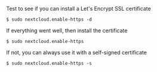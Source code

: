 Test to see if you can install a Let's Encrypt SSL certificate

`$ sudo nextcloud.enable-https -d`

If everything went well, then install the certificate

`$ sudo nextcloud.enable-https`

If not, you can always use it with a self-signed certificate

`$ sudo nextcloud.enable-https -s`